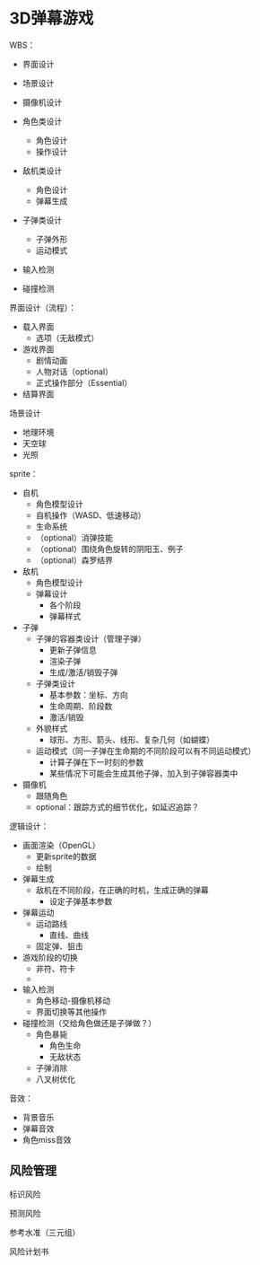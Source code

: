 # 3D弹幕游戏

WBS：

- 界面设计
- 场景设计
- 摄像机设计
- 角色类设计
  - 角色设计
  - 操作设计
- 敌机类设计
  - 角色设计
  - 弹幕生成
- 子弹类设计
  - 子弹外形
  - 运动模式



- 输入检测
- 碰撞检测









界面设计（流程）：

- 载入界面
  - 选项（无敌模式）
- 游戏界面
  - 剧情动画
  - 人物对话（optional）
  - 正式操作部分（Essential）
- 结算界面



场景设计

- 地理环境
- 天空球
- 光照



sprite：

- 自机
  - 角色模型设计
  - 自机操作（WASD、低速移动）
  - 生命系统
  - （optional）消弹技能
  - （optional）围绕角色旋转的阴阳玉、例子
  - （optional）森罗结界
- 敌机
  - 角色模型设计
  - 弹幕设计
    - 各个阶段
    - 弹幕样式
- 子弹
  - 子弹的容器类设计（管理子弹）
    - 更新子弹信息
    - 渲染子弹
    - 生成/激活/销毁子弹
  - 子弹类设计
    - 基本参数：坐标、方向
    - 生命周期、阶段数
    - 激活/销毁
  - 外貌样式
    - 球形、方形、箭头、线形、复杂几何（如蝴蝶）
  - 运动模式（同一子弹在生命期的不同阶段可以有不同运动模式）
    - 计算子弹在下一时刻的参数
    - 某些情况下可能会生成其他子弹，加入到子弹容器类中
- 摄像机
  - 跟随角色
  - optional：跟踪方式的细节优化，如延迟追踪？



逻辑设计：

- 画面渲染（OpenGL）
  - 更新sprite的数据
  - 绘制
- 弹幕生成
  - 敌机在不同阶段，在正确的时机，生成正确的弹幕
    - 设定子弹基本参数
- 弹幕运动
  - 运动路线
    - 直线、曲线
  - 固定弹、狙击
- 游戏阶段的切换
  - 非符、符卡
  - 
- 输入检测
  - 角色移动-摄像机移动
  - 界面切换等其他操作
- 碰撞检测（交给角色做还是子弹做？）
  - 角色暴毙
    - 角色生命
    - 无敌状态
  - 子弹消除
  - 八叉树优化



音效：

- 背景音乐
- 弹幕音效
- 角色miss音效





## 风险管理

标识风险

预测风险

参考水准（三元组）

风险计划书

